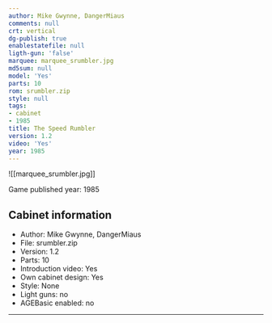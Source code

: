 ```yaml
---
author: Mike Gwynne, DangerMiaus
comments: null
crt: vertical
dg-publish: true
enablestatefile: null
ligth-gun: 'false'
marquee: marquee_srumbler.jpg
md5sum: null
model: 'Yes'
parts: 10
rom: srumbler.zip
style: null
tags:
- cabinet
- 1985
title: The Speed Rumbler
version: 1.2
video: 'Yes'
year: 1985
---
```


![[marquee_srumbler.jpg]]

Game published year: 1985

## Cabinet information

- Author: Mike Gwynne, DangerMiaus
- File: srumbler.zip
- Version: 1.2
- Parts: 10
- Introduction video: Yes
- Own cabinet design: Yes
- Style: None
- Light guns: no
- AGEBasic enabled: no

---
